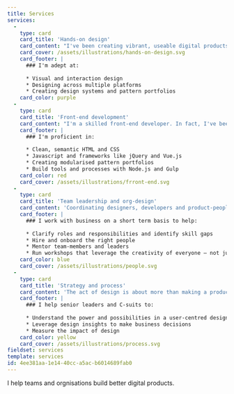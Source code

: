 ```yaml
---
title: Services
services:
  -
    type: card
    card_title: 'Hands-on design'
    card_content: "I've been creating vibrant, useable digital products for the last two decades. Whether you need a safe pair of hands to create an engaging website or the interaction design for a complex app —\_I can help."
    card_cover: /assets/illustrations/hands-on-design.svg
    card_footer: |
      ### I'm adept at:
      
      * Visual and interaction design
      * Designing across multiple platforms
      * Creating design systems and pattern portfolios
    card_color: purple
  -
    type: card
    card_title: 'Front-end development'
    card_content: "I'm a skilled front-end developer. In fact, I've been coding websites since 1996. I'm passionate about clean, clever code that works for everyone —\_regardless of device or connection quality."
    card_footer: |
      ### I'm proficient in:
      
      * Clean, semantic HTML and CSS
      * Javascript and frameworks like jQuery and Vue.js
      * Creating modularised pattern portfolios
      * Build tools and processes with Node.js and Gulp
    card_color: red
    card_cover: /assets/illustrations/frront-end.svg
  -
    type: card
    card_title: 'Team leadership and org-design'
    card_content: 'Coordinating designers, developers and product-people into effective teams is often challenging. I’ve led numerous teams, and I know how to get the best from people.'
    card_footer: |
      ### I work with business on a short term basis to help:
      
      * Clarify roles and responsibilities and identify skill gaps
      * Hire and onboard the right people
      * Mentor team-members and leaders
      * Run workshops that leverage the creativity of everyone — not just designers.
    card_color: blue
    card_cover: /assets/illustrations/people.svg
  -
    type: card
    card_title: 'Strategy and process'
    card_content: 'The act of design is about more than making a product look pretty. Done right, a great design process can help inform overall business strategy — accelerating you away from your competition.'
    card_footer: |
      ### I help senior leaders and C-suits to:
      
      * Understand the power and possibilities in a user-centred design process
      * Leverage design insights to make business decisions
      * Measure the impact of design
    card_color: yellow
    card_cover: /assets/illustrations/process.svg
fieldset: services
template: services
id: 4ee381aa-1e14-40cc-a5ac-b6014689fab0
---
```

I help teams and orgnisations build better digital products.